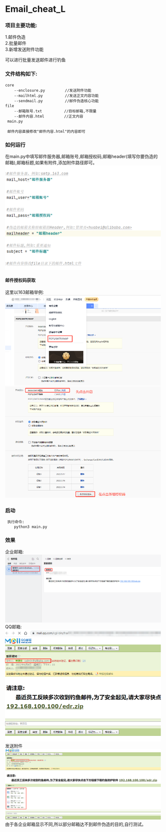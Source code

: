 # Email_cheat_L
### 项目主要功能:
  1.邮件伪造  
  2.批量邮件  
  3.新增发送附件功能
  
可以进行批量发送邮件进行钓鱼

### 文件结构如下:  
    
    core  
        --enclosure.py         //发送附件功能
        --mailhtml.py          //发送正文内容功能
        --sendmail.py          //邮件伪造核心功能
    file
        --邮箱账号.txt          //目标邮箱,不限量
        --邮件内容.html         //正文内容
     main.py
     
     邮件内容直接修改"邮件内容.html"的内容即可
     
### 如何运行  
在main.py中填写邮件服务器,邮箱账号,邮箱授权码,邮箱header(填写你要伪造的邮箱),邮箱标题,如果有附件,添加附件路径即可。  
![](images/使用方法1.jpg)  
#### 邮件授权码获取  
这里以163邮箱举例:  
![](images/授权码1.jpg)  
![](images/授权码2.jpg)  
### 启动
    
     执行命令:
        python3 main.py
  
   
### 效果  
企业邮箱:  
![](images/企业邮箱.jpg)
QQ邮箱:  
![](images/qq邮箱.jpg)  
发送附件  
![](images/新增附件.jpg)
由于各企业邮箱显示不同,所以部分邮箱达不到邮件伪造的目的,自行测试。
